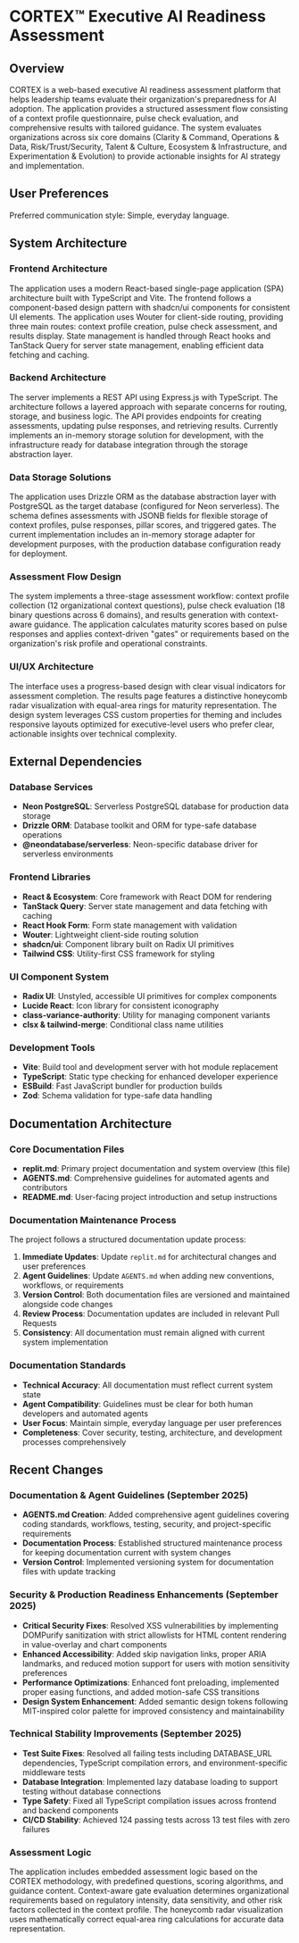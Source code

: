 # CORTEX™ Executive AI Readiness Assessment

## Overview

CORTEX is a web-based executive AI readiness assessment platform that helps leadership teams evaluate their organization's preparedness for AI adoption. The application provides a structured assessment flow consisting of a context profile questionnaire, pulse check evaluation, and comprehensive results with tailored guidance. The system evaluates organizations across six core domains (Clarity & Command, Operations & Data, Risk/Trust/Security, Talent & Culture, Ecosystem & Infrastructure, and Experimentation & Evolution) to provide actionable insights for AI strategy and implementation.

## User Preferences

Preferred communication style: Simple, everyday language.

## System Architecture

### Frontend Architecture
The application uses a modern React-based single-page application (SPA) architecture built with TypeScript and Vite. The frontend follows a component-based design pattern with shadcn/ui components for consistent UI elements. The application uses Wouter for client-side routing, providing three main routes: context profile creation, pulse check assessment, and results display. State management is handled through React hooks and TanStack Query for server state management, enabling efficient data fetching and caching.

### Backend Architecture
The server implements a REST API using Express.js with TypeScript. The architecture follows a layered approach with separate concerns for routing, storage, and business logic. The API provides endpoints for creating assessments, updating pulse responses, and retrieving results. Currently implements an in-memory storage solution for development, with the infrastructure ready for database integration through the storage abstraction layer.

### Data Storage Solutions
The application uses Drizzle ORM as the database abstraction layer with PostgreSQL as the target database (configured for Neon serverless). The schema defines assessments with JSONB fields for flexible storage of context profiles, pulse responses, pillar scores, and triggered gates. The current implementation includes an in-memory storage adapter for development purposes, with the production database configuration ready for deployment.

### Assessment Flow Design
The system implements a three-stage assessment workflow: context profile collection (12 organizational context questions), pulse check evaluation (18 binary questions across 6 domains), and results generation with context-aware guidance. The application calculates maturity scores based on pulse responses and applies context-driven "gates" or requirements based on the organization's risk profile and operational constraints.

### UI/UX Architecture
The interface uses a progress-based design with clear visual indicators for assessment completion. The results page features a distinctive honeycomb radar visualization with equal-area rings for maturity representation. The design system leverages CSS custom properties for theming and includes responsive layouts optimized for executive-level users who prefer clear, actionable insights over technical complexity.

## External Dependencies

### Database Services
- **Neon PostgreSQL**: Serverless PostgreSQL database for production data storage
- **Drizzle ORM**: Database toolkit and ORM for type-safe database operations
- **@neondatabase/serverless**: Neon-specific database driver for serverless environments

### Frontend Libraries
- **React & Ecosystem**: Core framework with React DOM for rendering
- **TanStack Query**: Server state management and data fetching with caching
- **React Hook Form**: Form state management with validation
- **Wouter**: Lightweight client-side routing solution
- **shadcn/ui**: Component library built on Radix UI primitives
- **Tailwind CSS**: Utility-first CSS framework for styling

### UI Component System
- **Radix UI**: Unstyled, accessible UI primitives for complex components
- **Lucide React**: Icon library for consistent iconography
- **class-variance-authority**: Utility for managing component variants
- **clsx & tailwind-merge**: Conditional class name utilities

### Development Tools
- **Vite**: Build tool and development server with hot module replacement
- **TypeScript**: Static type checking for enhanced developer experience
- **ESBuild**: Fast JavaScript bundler for production builds
- **Zod**: Schema validation for type-safe data handling

## Documentation Architecture

### Core Documentation Files
- **replit.md**: Primary project documentation and system overview (this file)
- **AGENTS.md**: Comprehensive guidelines for automated agents and contributors
- **README.md**: User-facing project introduction and setup instructions

### Documentation Maintenance Process
The project follows a structured documentation update process:
1. **Immediate Updates**: Update `replit.md` for architectural changes and user preferences
2. **Agent Guidelines**: Update `AGENTS.md` when adding new conventions, workflows, or requirements  
3. **Version Control**: Both documentation files are versioned and maintained alongside code changes
4. **Review Process**: Documentation updates are included in relevant Pull Requests
5. **Consistency**: All documentation must remain aligned with current system implementation

### Documentation Standards
- **Technical Accuracy**: All documentation must reflect current system state
- **Agent Compatibility**: Guidelines must be clear for both human developers and automated agents
- **User Focus**: Maintain simple, everyday language per user preferences
- **Completeness**: Cover security, testing, architecture, and development processes comprehensively

## Recent Changes

### Documentation & Agent Guidelines (September 2025)
- **AGENTS.md Creation**: Added comprehensive agent guidelines covering coding standards, workflows, testing, security, and project-specific requirements
- **Documentation Process**: Established structured maintenance process for keeping documentation current with system changes
- **Version Control**: Implemented versioning system for documentation files with update tracking

### Security & Production Readiness Enhancements (September 2025)
- **Critical Security Fixes**: Resolved XSS vulnerabilities by implementing DOMPurify sanitization with strict allowlists for HTML content rendering in value-overlay and chart components
- **Enhanced Accessibility**: Added skip navigation links, proper ARIA landmarks, and reduced motion support for users with motion sensitivity preferences
- **Performance Optimizations**: Enhanced font preloading, implemented proper easing functions, and added motion-safe CSS transitions
- **Design System Enhancement**: Added semantic design tokens following MIT-inspired color palette for improved consistency and maintainability

### Technical Stability Improvements (September 2025)
- **Test Suite Fixes**: Resolved all failing tests including DATABASE_URL dependencies, TypeScript compilation errors, and environment-specific middleware tests
- **Database Integration**: Implemented lazy database loading to support testing without database connections
- **Type Safety**: Fixed all TypeScript compilation issues across frontend and backend components
- **CI/CD Stability**: Achieved 124 passing tests across 13 test files with zero failures

### Assessment Logic
The application includes embedded assessment logic based on the CORTEX methodology, with predefined questions, scoring algorithms, and guidance content. Context-aware gate evaluation determines organizational requirements based on regulatory intensity, data sensitivity, and other risk factors collected in the context profile. The honeycomb radar visualization uses mathematically correct equal-area ring calculations for accurate data representation.